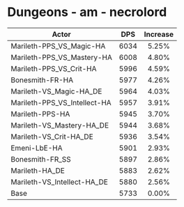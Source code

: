 # Dungeons - am - necrolord
| Actor | DPS | Increase |
|---|:---:|:---:|
|Marileth-PPS_VS_Magic-HA|6034|5.25%|
|Marileth-PPS_VS_Mastery-HA|6008|4.80%|
|Marileth-PPS_VS_Crit-HA|5996|4.59%|
|Bonesmith-FR-HA|5977|4.26%|
|Marileth-VS_Magic-HA_DE|5964|4.03%|
|Marileth-PPS_VS_Intellect-HA|5957|3.91%|
|Marileth-PPS-HA|5945|3.70%|
|Marileth-VS_Mastery-HA_DE|5944|3.68%|
|Marileth-VS_Crit-HA_DE|5936|3.54%|
|Emeni-LbE-HA|5901|2.93%|
|Bonesmith-FR_SS|5897|2.86%|
|Marileth-HA_DE|5883|2.62%|
|Marileth-VS_Intellect-HA_DE|5880|2.56%|
|Base|5733|0.00%|
